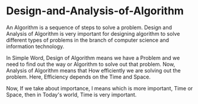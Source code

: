 # Design-and-Analysis-of-Algorithm
An Algorithm is a sequence of steps to solve a problem. Design and Analysis of Algorithm is very important for designing algorithm to solve different types of problems in the branch of computer science and information technology.

In Simple Word,
Design of Algorithm means we have a Problem and we need to find out the way or Algorithm to solve out that problem.
Now, Analysis of Algorithm means that How efficiently we are solving out the problem. Here, Efficiency depends on the Time and Space. 

Now, If we take about importance, I means which is more important, Time or Space, then in Today's world, Time is very important.
